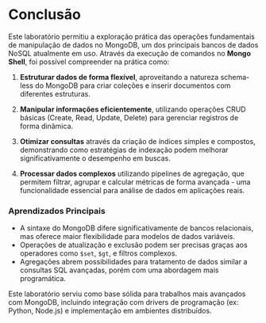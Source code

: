 # Conclusão

Este laboratório permitiu a exploração prática das operações fundamentais de manipulação de dados no MongoDB, um dos principais bancos de dados NoSQL atualmente em uso. Através da execução de comandos no **Mongo Shell**, foi possível compreender na prática como:  

1. **Estruturar dados de forma flexível**, aproveitando a natureza schema-less do MongoDB para criar coleções e inserir documentos com diferentes estruturas.  

2. **Manipular informações eficientemente**, utilizando operações CRUD básicas (Create, Read, Update, Delete) para gerenciar registros de forma dinâmica.  

3. **Otimizar consultas** através da criação de índices simples e compostos, demonstrando como estratégias de indexação podem melhorar significativamente o desempenho em buscas.  

4. **Processar dados complexos** utilizando pipelines de agregação, que permitem filtrar, agrupar e calcular métricas de forma avançada - uma funcionalidade essencial para análise de dados em aplicações reais.  

### **Aprendizados Principais**  
- A sintaxe do MongoDB difere significativamente de bancos relacionais, mas oferece maior flexibilidade para modelos de dados variáveis.  
- Operações de atualização e exclusão podem ser precisas graças aos operadores como `$set`, `$gt`, e filtros complexos.  
- Agregações abrem possibilidades para tratamento de dados similar a consultas SQL avançadas, porém com uma abordagem mais programática.  

Este laboratório serviu como base sólida para trabalhos mais avançados com MongoDB, incluindo integração com drivers de programação (ex: Python, Node.js) e implementação em ambientes distribuídos.  
